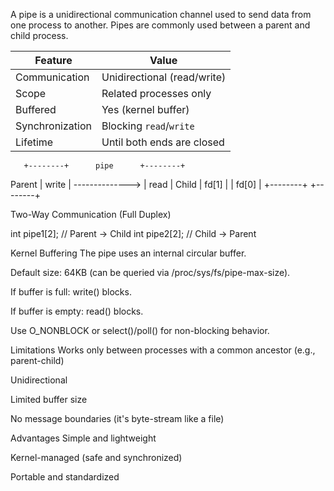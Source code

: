 A pipe is a unidirectional communication channel used to send data from one process to another. Pipes are commonly used between a parent and child process.

| Feature         | Value                       |
| --------------- | --------------------------- |
| Communication   | Unidirectional (read/write) |
| Scope           | Related processes only      |
| Buffered        | Yes (kernel buffer)         |
| Synchronization | Blocking `read`/`write`     |
| Lifetime        | Until both ends are closed  |

       +--------+      pipe      +--------+
Parent | write  | --------------> | read   | Child
       |  fd[1] |                 | fd[0]  |
       +--------+                 +--------+

Two-Way Communication (Full Duplex)

int pipe1[2]; // Parent -> Child
int pipe2[2]; // Child -> Parent

Kernel Buffering
The pipe uses an internal circular buffer.

Default size: 64KB (can be queried via /proc/sys/fs/pipe-max-size).

If buffer is full: write() blocks.

If buffer is empty: read() blocks.

Use O_NONBLOCK or select()/poll() for non-blocking behavior.

Limitations
Works only between processes with a common ancestor (e.g., parent-child)

Unidirectional

Limited buffer size

No message boundaries (it's byte-stream like a file)

Advantages
Simple and lightweight

Kernel-managed (safe and synchronized)

Portable and standardized
